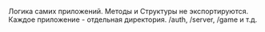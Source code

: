 Логика самих приложений. Методы и Структуры не экспортируются. Каждое приложение - отдельная директория. /auth, /server, /game и т.д. 